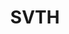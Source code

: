 ---
title: SVTH
site: https://svth.ch/
description: Société vaudoise de théologie
tags: 
    - formation
cantons:
    - Vaud
---